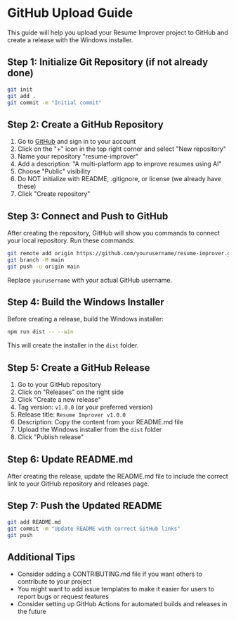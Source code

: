 # GitHub Upload Guide

This guide will help you upload your Resume Improver project to GitHub and create a release with the Windows installer.

## Step 1: Initialize Git Repository (if not already done)

```bash
git init
git add .
git commit -m "Initial commit"
```

## Step 2: Create a GitHub Repository

1. Go to [GitHub](https://github.com/) and sign in to your account
2. Click on the "+" icon in the top right corner and select "New repository"
3. Name your repository "resume-improver"
4. Add a description: "A multi-platform app to improve resumes using AI"
5. Choose "Public" visibility
6. Do NOT initialize with README, .gitignore, or license (we already have these)
7. Click "Create repository"

## Step 3: Connect and Push to GitHub

After creating the repository, GitHub will show you commands to connect your local repository. Run these commands:

```bash
git remote add origin https://github.com/yourusername/resume-improver.git
git branch -M main
git push -u origin main
```

Replace `yourusername` with your actual GitHub username.

## Step 4: Build the Windows Installer

Before creating a release, build the Windows installer:

```bash
npm run dist -- --win
```

This will create the installer in the `dist` folder.

## Step 5: Create a GitHub Release

1. Go to your GitHub repository
2. Click on "Releases" on the right side
3. Click "Create a new release"
4. Tag version: `v1.0.0` (or your preferred version)
5. Release title: `Resume Improver v1.0.0`
6. Description: Copy the content from your README.md file
7. Upload the Windows installer from the `dist` folder
8. Click "Publish release"

## Step 6: Update README.md

After creating the release, update the README.md file to include the correct link to your GitHub repository and releases page.

## Step 7: Push the Updated README

```bash
git add README.md
git commit -m "Update README with correct GitHub links"
git push
```

## Additional Tips

- Consider adding a CONTRIBUTING.md file if you want others to contribute to your project
- You might want to add issue templates to make it easier for users to report bugs or request features
- Consider setting up GitHub Actions for automated builds and releases in the future 